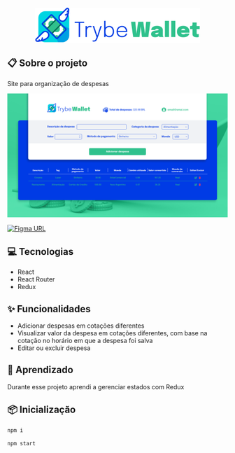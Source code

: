 <p align="center">
  <img src="./assets/logo Trybe Wallet.svg" height="80px"/>
</p>

## 📋 Sobre o projeto
Site para organização de despesas

<img src="./assets/tela.png" alt="drawing" width="700"/>

[![Figma URL](https://img.shields.io/twitter/url?label=Figma%20Layout&logo=figma&logoColor=%234B0082&url=https%3A%2F%2Fwww.figma.com%2Ffile%2FCzwzjVrmxmAngJy1AgvLhU%2FHiLife-Prot-Alta-Fidelidade%3Fnode-id%3D0%253A1)](https://www.figma.com/file/ibAEAbS7A6EBprCvXJNhbt/%5BProjeto%5D%5BFrontend%5D-TrybeWallet?node-id=0%3A1&t=FABFQKLUcXnWSjeq-1)

## 💻 Tecnologias
- React
- React Router 
- Redux

## ✨ Funcionalidades 
- Adicionar despesas em cotações diferentes
- Visualizar valor da despesa em cotações diferentes, com base na cotação no horário em que a despesa foi salva
- Editar ou excluir despesa

## 🧠 Aprendizado
Durante esse projeto aprendi a gerenciar estados com Redux

## 📦 Inicialização
```bash
npm i
```
```bash 
npm start
```
